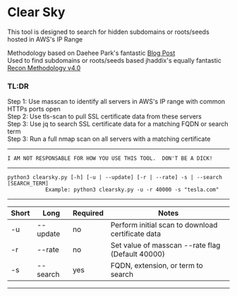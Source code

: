 # Clear Sky

This tool is designed to search for hidden subdomains or roots/seeds hosted in AWS's IP Range

Methodology based on Daehee Park's fantastic [Blog Post](https://www.daehee.com/scan-aws-ip-ssl-certificates/)  
Used to find subdomains or roots/seeds based jhaddix's equally fantastic [Recon Methodology v4.0](https://www.youtube.com/watch?v=p4JgIu1mceI&t=3088s)  

### TL:DR

Step 1: Use masscan to identify all servers in AWS's IP range with common HTTPs ports open  
Step 2: Use tls-scan to pull SSL certificate data from these servers  
Step 3: Use jq to search SSL certificate data for a matching FQDN or search term  
Step 3: Run a full nmap scan on all servers with a matching certificate  

******************************************************************************************************
    I AM NOT RESPONSABLE FOR HOW YOU USE THIS TOOL.  DON'T BE A DICK!                     
******************************************************************************************************

    python3 clearsky.py [-h] [-u | --update] [-r | --rate] -s | --search [SEARCH_TERM]
                Example: python3 clearsky.py -u -r 40000 -s "tesla.com"
------------------------------------------------------------------------------------------------------
|  Short  |    Long    |  Required  |                               Notes                             |
|---------|------------|------------|-----------------------------------------------------------------|
|   -u    |  --update  |     no     |         Perform initial scan to download certificate data       |
|   -r    |  --rate    |     no     |          Set value of masscan --rate flag (Default 40000)       |
|   -s    |  --search  |     yes    |                FQDN, extension, or term to search               |
-------------------------------------------------------------------------------------------------------
